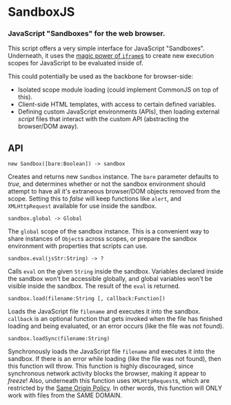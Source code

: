 SandboxJS
=========
### JavaScript "Sandboxes" for the web browser.

This script offers a very simple interface for JavaScript "Sandboxes".
Underneath, it uses the [magic power of `iframe`s][DeanEdwards] to create
new execution scopes for JavaScript to be evaluated inside of.

This could potentially be used as the backbone for browser-side:

 * Isolated scope module loading (could implement CommonJS on top of this).
 * Client-side HTML templates, with access to certain defined variables.
 * Defining custom JavaScript environments (APIs), then loading external
   _script_ files that interact with the custom API (abstracting the browser/DOM away).


API
---

    new Sandbox([bare:Boolean]) -> sandbox

Creates and returns new `Sandbox` instance. The `bare` parameter
defaults to _true_, and determines whether or not the sandbox environment
should attempt to have all it's extraneous browser/DOM objects removed from
the scope. Setting this to _false_ will keep functions like `alert`, and
`XMLHttpRequest` available for use inside the sandbox.

    sandbox.global -> Global

The `global` scope of the sandbox instance. This is a convenient way
to share instances of `Object`s across scopes, or prepare the sandbox
environment with properties that scripts can use.

    sandbox.eval(jsStr:String) -> ?

Calls `eval` on the given `String` inside the sandbox. Variables declared
inside the sandbox won't be accessible globally, and global variables won't
be visible inside the sandbox. The result of the `eval` is returned.

    sandbox.load(filename:String [, callback:Function])

Loads the JavaScript file `filename` and executes it into the sandbox. `callback`
is an optional function that gets invoked when the file has finished loading and
being evaluated, or an error occurs (like the file was not found).

    sandbox.loadSync(filename:String)

Synchronously loads the JavaScript file `filename` and executes it into the
sandbox. If there is an error while loading (like the file was not found),
then this function will throw. This function is highly discouraged, since synchronous network
activity blocks the browser, making it appear to _freeze_! Also, underneath
this function uses `XMLHttpRequest`s, which are restricted by the [Same Origin Policy][SameOriginPolicy].
In other words, this function will ONLY work with files from the SAME DOMAIN.

[DeanEdwards]: http://dean.edwards.name/weblog/2006/11/sandbox/
[SameOriginPolicy]: http://en.wikipedia.org/wiki/Same_origin_policy